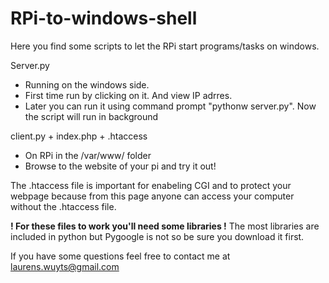 RPi-to-windows-shell
====================

Here you find some scripts to let the RPi start programs/tasks on windows.


Server.py
  - Running on the windows side.
  - First time run by clicking on it. And view IP adrres.
  - Later you can run it using command prompt "pythonw server.py". Now the script will run in background
  

client.py + index.php + .htaccess
  - On RPi in the /var/www/ folder
  - Browse to the website of your pi and try it out!

The .htaccess file is important for enabeling CGI and to protect your webpage because from this page anyone can access your computer without the .htaccess file.


<b>! For these files to work you'll need some libraries !</b>
The most libraries are included in python but Pygoogle is not so be sure you download it first.


If you have some questions feel free to contact me at laurens.wuyts@gmail.com
